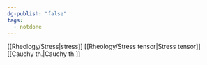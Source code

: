 ```yaml
---
dg-publish: "false"
tags:
  - notdone
---
```

[[Rheology/Stress|stress]]
[[Rheology/Stress tensor|Stress tensor]]
[[Cauchy th.|Cauchy th.]]

